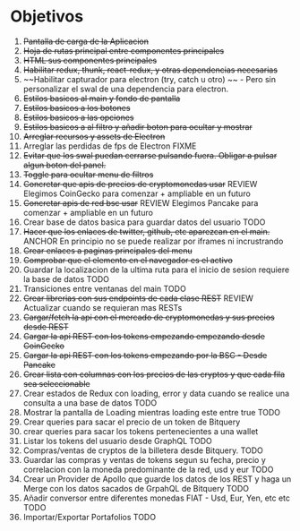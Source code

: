 # Objetivos

1. ~~Pantalla de carga de la Aplicacion~~
2. ~~Hoja de rutas principal entre componentes principales~~
3. ~~HTML sus componentes principales~~
4. ~~Habilitar redux, thunk, react-redux, y otras dependencias necesarias~~
5. ~~Habilitar capturador para electron (try, catch u otro) ~~ - Pero sin personalizar el swal de una dependencia para electron.
6. ~~Estilos basicos al main y fondo de pantalla~~
7. ~~Estilos basicos a los botones~~
8. ~~Estilos basicos a las opciones~~
9. ~~Estilos basicos a al filtro y añadir boton para ocultar y mostrar~~
10. ~~Arreglar recursos y assets de Electron~~
11. Arreglar las perdidas de fps de Electron FIXME
12. ~~Evitar que los swal puedan cerrarse pulsando fuera. Obligar a pulsar algun boton del panel.~~
13. ~~Toggle para ocultar menu de filtros~~
14. ~~Concretar que apis de precios de cryptomonedas usar~~ REVIEW Elegimos CoinGecko para comenzar + ampliable en un futuro
15. ~~Concretar apis de red bsc usar~~ REVIEW Elegimos Pancake para comenzar + ampliable en un futuro
16. Crear base de datos basica para guardar datos del usuario TODO
17. ~~Hacer que los enlaces de twitter, github, etc aparezcan en el main.~~ ANCHOR En principio no se puede realizar por iframes ni incrustrando
18. ~~Crear enlaces a paginas principales del menu~~
19. ~~Comprobar que el elemento en el navegador es el activo~~
20. Guardar la localizacion de la ultima ruta para el inicio de sesion requiere la base de datos TODO
21. Transiciones entre ventanas del main TODO
22. ~~Crear librerias con sus endpoints de cada clase REST~~ REVIEW Actualizar cuando se requieran mas RESTs
23. ~~Cargar/fetch la api con el mercado de cryptomonedas y sus precios desde REST~~
24. ~~Cargar la api REST con los tokens empezando empezando desde CoinGecko~~
25. ~~Cargar la api REST con los tokens empezando por la BSC - Desde Pancake~~
26. ~~Crear lista con columnas con los precios de las cryptos y que cada fila sea seleccionable~~
27. Crear estados de Redux con loading, error y data cuando se realice una consulta a una base de datos TODO
28. Mostrar la pantalla de Loading mientras loading este entre true TODO
29. Crear queries para sacar el precio de un token de Bitquery
30. crear queries para sacar los tokens pertenecientes a una wallet
31. Listar los tokens del usuario desde GraphQL TODO
32. Compras/ventas de cryptos de la billetera desde Bitquery. TODO
33. Guardar las compras y ventas de tokens segun su fecha, precio y correlacion con la moneda predominante de la red, usd y eur TODO
34. Crear un Provider de Apollo que guarde los datos de los REST y haga un Merge con los datos sacados de GrpahQL de Bitquery TODO
35. Añadir conversor entre diferentes monedas FIAT - Usd, Eur, Yen, etc etc TODO
36. Importar/Exportar Portafolios TODO
